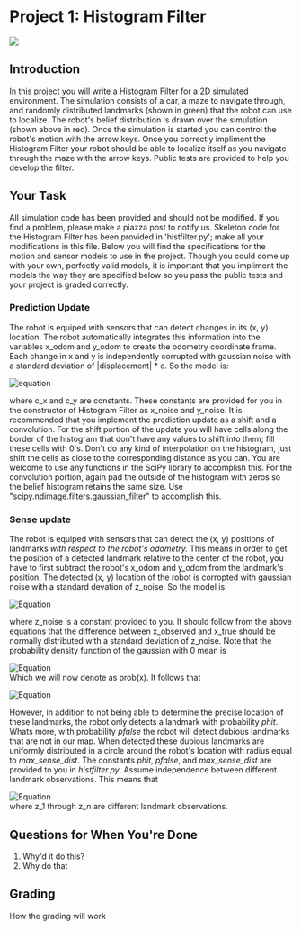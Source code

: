 # Project 1: Histogram Filter
![](https://i.imgur.com/N6srxnr.png)
## Introduction
In this project you will write a Histogram Filter for a 2D simulated environment. The simulation consists of a car, a maze to navigate through, and randomly distributed landmarks (shown in green) that the robot can use to localize. The robot's belief distribution is drawn over the simulation (shown above in red). Once the simulation is started you can control the robot's motion with the arrow keys. Once you correctly impliment the Histogram Filter your robot should be able to localize itself as you navigate through the maze with the arrow keys. Public tests are provided to help you develop the filter.

## Your Task
All simulation code has been provided and should not be modified. If you find a problem, please make a piazza post to notify us. Skeleton code for the Histogram Filter has been provided in 'histfilter.py'; make all your modifications in this file. Below you will find the specifications for the motion and sensor models to use in the project. Though you could come up with your own, perfectly valid models, it is important that you impliment the models the way they are specified below so you pass the public tests and your project is graded correctly.

### Prediction Update
The robot is equiped with sensors that can detect changes in its (x, y) location. The robot automatically integrates this information into the variables x_odom and y_odom to create the odometry coordinate frame. Each change in x and y is independently corrupted with gaussian noise with a standard deviation of |displacement| \* c. So the model is:
<!--- x_{observed} &= x_{actual} + \mathcal{N}(0, |x_{actual}|*c_x) \\ --->
<!--- y_{observed} &= y_{actual} + \mathcal{N}(0, |y_{actual}|*c_y) --->

![equation](http://quicklatex.com/cache3/ae/ql_fe730a5f82a3270adaea4b9aef14efae_l3.png)  

where c_x and c_y are constants. These constants are provided for you in the constructor of Histogram Filter as x_noise and y_noise. It is recommended that you implement the prediction update as a shift and a convolution. For the shift portion of the update you will have cells along the border of the histogram that don't have any values to shift into them; fill these cells with 0's. Don't do any kind of interpolation on the histogram, just shift the cells as close to the corresponding distance as you can. You are welcome to use any functions in the SciPy library to accomplish this. For the convolution portion, again pad the outside of the histogram with zeros so the belief histogram retains the same size. Use "scipy.ndimage.filters.gaussian_filter" to accomplish this.

### Sense update
The robot is equiped with sensors that can detect the (x, y) positions of landmarks *with respect to the robot's odometry.* This means in order to get the position of a detected landmark relative to the center of the robot, you have to first subtract the robot's x_odom and y_odom from the landmark's position. The detected (x, y) location of the robot is corropted with gaussian noise with a standard devation of z_noise. So the model is:  
<!--- (y_{observed} &= y_{true} + \mathcal{N}(0, z_{noise}) --->
![Equation](http://quicklatex.com/cache3/c9/ql_d17bef13145f5c9e6976b974c6b11bc9_l3.png)

where z_noise is a constant provided to you. It should follow from the above equations that the difference between x_observed and x_true should be normally distributed with a standard deviation of z_noise. Note that the probability density function of the gaussian with 0 mean is  
<!--- f(x | \sigma^2) = \frac{1}{{\sqrt {2\pi\sigma^2 } }}e^{{{ - \left( {x} \right)^2 } \mathord{\left/ {\vphantom {{ - \left( {x - \mu } \right)^2 } {2\sigma ^2 }}} \right. \kern-\nulldelimiterspace} {2\sigma ^2 }}} --->
![Equation](http://quicklatex.com/cache3/40/ql_a84e9ae2baa944fe9b81ae7fca5e3d40_l3.png)  
Which we will now denote as prob(x). It follows that
<!--- P(z | x_t) = prob(z_{x_{true}} - z_{x_{observed}}, z_{noise}) * prob(z_{y_{true}} - z_{y_{observed}}, z_{noise}) --->
![Equation](http://quicklatex.com/cache3/68/ql_99ac667c7648495d055aac0e6a7f4168_l3.png)

However, in addition to not being able to determine the precise location of these landmarks, the robot only detects a landmark with probability *phit*. Whats more, with probability *pfalse* the robot will detect dubious landmarks that are not in our map. When detected these dubious landmarks are uniformly distributed in a circle around the robot's location with radius equal to *max_sense_dist*. The constants *phit*, *pfalse*, and *max_sense_dist* are provided to you in *histfilter.py*. Assume independence between different landmark observations. This means that  
<!--- P(z_1, z_2, ..., z_3|x_t) = \prod P(z_i|x_t) --->
![Equation](http://quicklatex.com/cache3/9f/ql_26c042fbd5c88ff571fcee9048a35b9f_l3.png)  
where z_1 through z_n are different landmark observations.

## Questions for When You're Done
1. Why'd it do this?
2. Why do that

## Grading
How the grading will work
